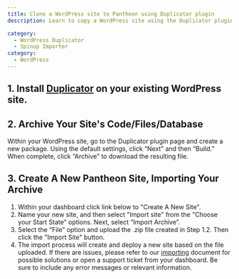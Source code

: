 ```yaml
---
title: Clone a WordPress site to Pantheon using Duplicator plugin
description: Learn to copy a WordPress site using the Duplicator plugin on Pantheon.

category:
  - WordPress Duplicator
  - Spinup Importer
category:
  - WordPress
---
```


## 1. Install [Duplicator](https://wordpress.org/plugins/duplicator/) on your existing WordPress site.

## 2. Archive Your Site's Code/Files/Database

Within your WordPress site, go to the Duplicator plugin page and create a new package. Using the default settings, click “Next” and then “Build.” When complete, click “Archive” to download the resulting file.

## 3. Create A New Pantheon Site​, Importing Your Archive

1. Within your dashboard click link below to "Create A New Site".
2. Name your new site, and then select "Import site" from the "Choose your Start State" options. Next, select “Import Archive”.
3. Select the “File” option and upload the .zip file created in Step 1.2. Then click the "Import Site" button.
4. The import process will create and deploy a new site based on the file uploaded. If there are issues, please refer to our [importing](/docs/articles/drupal/importing-an-existing-drupal-site-to-pantheon#importing-an-existing-site) document for possible solutions or open a support ticket from your dashboard. Be sure to include any error messages or relevant information.
